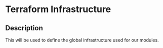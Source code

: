 # Terraform Infrastructure

## Description

This will be used to define the global infrastructure used for our modules.
